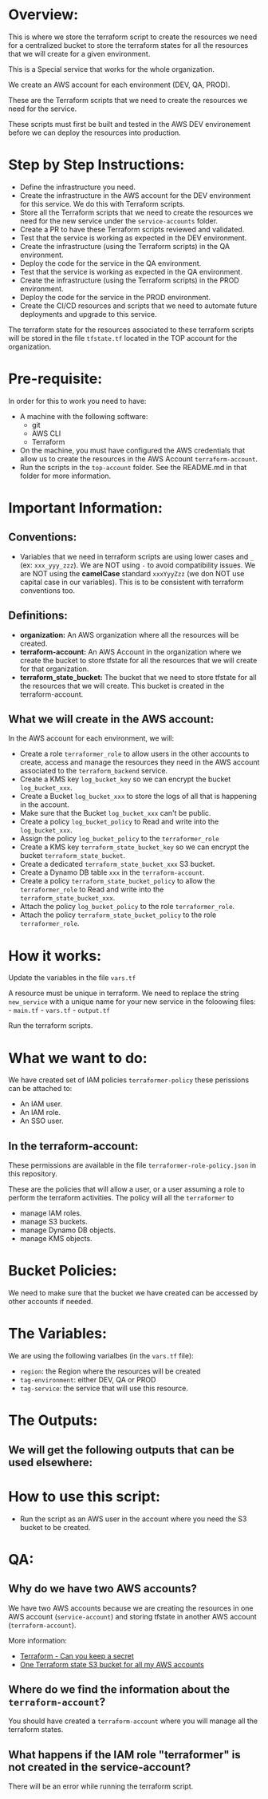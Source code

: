 # Overview:

This is where we store the terraform script to create the resources we need for a centralized bucket to store the terraform states for all the resources that we will create for a given environment.

This is a Special service that works for the whole organization.

We create an AWS account for each environment (DEV, QA, PROD).

These are the Terraform scripts that we need to create the resources we need for the service.

These scripts must first be built and tested in the AWS DEV environement before we can deploy the resources into production.

# Step by Step Instructions:

- Define the infrastructure you need.
- Create the infrastructure in the AWS account for the DEV environment for this service. We do this with Terraform scripts.
- Store all the Terraform scripts that we need to create the resources we need for the new service under the `service-accounts` folder.
- Create a PR to have these Terraform scripts reviewed and validated.
- Test that the service is working as expected in the DEV environment.
- Create the infrastructure (using the Terraform scripts) in the QA environment.
- Deploy the code for the service in the QA environment.
- Test that the service is working as expected in the QA environment.
- Create the infrastructure (using the Terraform scripts) in the PROD environment.
- Deploy the code for the service in the PROD environment.
- Create the CI/CD resources and scripts that we need to automate future deployments and upgrade to this service.

The terraform state for the resources associated to these terraform scripts will be stored in the file `tfstate.tf` located in the TOP account for the organization.

# Pre-requisite:

In order for this to work you need to have:
- A machine with the following software:
  - git
  - AWS CLI
  - Terraform
- On the machine, you must have configured the AWS credentials that allow us to create the resources in the AWS Account `terraform-account`.
- Run the scripts in the `top-account` folder. See the README.md in that folder for more information.

# Important Information:

## Conventions:

- Variables that we need in terraform scripts are using lower cases and `_` (ex: `xxx_yyy_zzz`). 
We are NOT using `-` to avoid compatibility issues. 
We are NOT using the **camelCase** standard `xxxYyyZzz` (we don NOT use capital case in our variables).
This is to be consistent with terraform conventions too.

## Definitions:

- **organization:** An AWS organization where all the resources will be created.
- **terraform-account:** An AWS Account in the organization where we create the bucket to store tfstate for all the resources that we will create for that organization.
- **terraform_state_bucket:** The bucket that we need to store tfstate for all the resources that we will create. This bucket is created in the terraform-account.

## What we will create in the AWS account:

In the AWS account for each environment, we will:

- Create a role `terraformer_role` to allow users in the other accounts to create, access and manage the resources they need in the AWS account associated to the `terraform_backend` service.
- Create a KMS key `log_bucket_key` so we can encrypt the bucket `log_bucket_xxx`.
- Create a Bucket `log_bucket_xxx` to store the logs of all that is happening in the account.
- Make sure that the Bucket `log_bucket_xxx` can't be public.
- Create a policy `log_bucket_policy` to Read and write into the `log_bucket_xxx`.
- Assign the policy `log_bucket_policy` to the `terraformer_role`
- Create a KMS key `terraform_state_bucket_key` so we can encrypt the bucket `terraform_state_bucket`.
- Create a dedicated `terraform_state_bucket_xxx` S3 bucket.
- Create a Dynamo DB table `xxx` in the `terraform-account`. 
- Create a policy `terraform_state_bucket_policy` to allow the `terraformer_role` to Read and write into the `terraform_state_bucket_xxx`.
- Attach the policy `log_bucket_policy` to the role `terraformer_role`.
- Attach the policy `terraform_state_bucket_policy` to the role `terraformer_role`.





# How it works:

Update the variables in the file `vars.tf`

A resource must be unique in terraform. We need to replace the string `new_service` with a unique name for your new service in the foloowing files:
    - `main.tf`
    - `vars.tf`
    - `output.tf`

Run the terraform scripts.

# What we want to do:










We have created set of IAM policies `terraformer-policy` these perissions can be attached to:
- An IAM user.
- An IAM role.
- An SSO user.

## In the terraform-account:

These permissions are available in the file `terraformer-role-policy.json` in this repository.

These are the policies that will allow a user, or a user assuming a role to perform the terraform activities.
The policy will all the `terraformer` to
- manage IAM roles.
- manage S3 buckets.
- manage Dynamo DB objects.
- manage KMS objects.

# Bucket Policies:

We need to make sure that the bucket we have created can be accessed by other accounts if needed.

# The Variables:

We are using the following varialbes (in the `vars.tf` file):
- `region`: the Region where the resources will be created
- `tag-environment`: either DEV, QA or PROD
- `tag-service`: the service that will use this resource.

# The Outputs:

We will get the following outputs that can be used elsewhere:
- 

# How to use this script:

- Run the script as an AWS user in the account where you need the S3 bucket to be created.

# QA: 

## Why do we have two AWS accounts?

We have two AWS accounts because we are creating the resources in one AWS account (`service-account`) and storing tfstate in another AWS account (`terraform-account`).

More information:

- [Terraform - Can you keep a secret](https://cloudonaut.io/terraform-can-you-keep-a-secret/)
- [One Terraform state S3 bucket for all my AWS accounts](https://www.padok.fr/en/blog/terraform-s3-bucket-aws)

## Where do we find the information about the `terraform-account`?

You should have created a `terraform-account` where you will manage all the terraform states.

## What happens if the IAM role "terraformer" is not created in the service-account?

There will be an error while running the terraform script.
